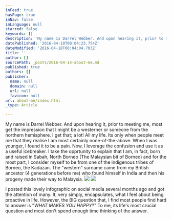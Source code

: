 ```yaml
---
inFeed: true
hasPage: true
inNav: false
inLanguage: null
starred: false
keywords: []
description: 'My name is Darrel Webber. And upon hearing it, prior to meeting me, most get the impression that I might be a westerner or someone from the northern hemisphere. I get that; a lot! All my life. Its only when people meet me that they realise I am most certainly none-of-the-above. When I was younger, I found it to be a pain. Now, I leverage the confusion and use it as a useful icebreaker. I take the opprtunity to explain that I am, in fact, born and raised in Sabah, North Borneo (The Malaysian bit of Borneo) and for the most part, I consider myself to be from one of the indigenous tribes of Borneo, the Kadazan. The "western" surname came from my British ancestor (4 generations before me) who found himself in India and then his progeny made their way to Malaysia.'
datePublished: '2016-04-18T08:04:23.754Z'
dateModified: '2016-04-18T08:04:04.703Z'
title: ''
author: []
sourcePath: _posts/2016-04-14-about-me.md
published: true
authors: []
publisher:
  name: null
  domain: null
  url: null
  favicon: null
url: about-me/index.html
_type: Article

---
```

My name is Darrel Webber. And upon hearing it, prior to meeting me, most get the impression that I might be a westerner or someone from the northern hemisphere. I get that; a lot! All my life. Its only when people meet me that they realise I am most certainly none-of-the-above. When I was younger, I found it to be a pain. Now, I leverage the confusion and use it as a useful icebreaker. I take the opprtunity to explain that I am, in fact, born and raised in Sabah, North Borneo (The Malaysian bit of Borneo) and for the most part, I consider myself to be from one of the indigenous tribes of Borneo, the Kadazan. The "western" surname came from my British ancestor (4 generations before me) who found himself in India and then his progeny made their way to Malaysia.
![](https://the-grid-user-content.s3-us-west-2.amazonaws.com/05f57887-0f74-4abd-98e3-b03d17d1c5c6.jpg)
![](https://the-grid-user-content.s3-us-west-2.amazonaws.com/0d578e5a-9a9e-44e0-bfbb-ef001657e7b6.jpg)

I posted this lovely infographic on social media several months ago and got the attention of many. It, very simply, encapsulates, what I feel about being proactive in life. However, the BIG question that, I find most people find hard to answer is "_WHAT MAKES YOU HAPPY_?" To me, its life's most crucial question and most don't spend enough time thinking of the answer.